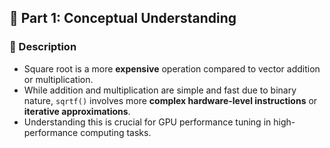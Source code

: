 
## 📌 Part 1: Conceptual Understanding

### 🧠 Description
- Square root is a more **expensive** operation compared to vector addition or multiplication.
- While addition and multiplication are simple and fast due to binary nature, `sqrtf()` involves more **complex hardware-level instructions** or **iterative approximations**.
- Understanding this is crucial for GPU performance tuning in high-performance computing tasks.
